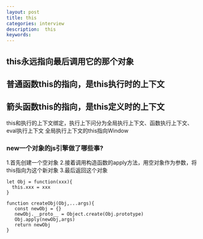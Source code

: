 ```yaml
---
layout: post
title: this
categories: interview
description:  this
keywords: 
---
```


## this永远指向最后调用它的那个对象
## 普通函数this的指向，是this执行时的上下文
## 箭头函数this的指向，是this定义时的上下文

this和执行的上下文绑定，执行上下问分为全局执行上下文、函数执行上下文、eval执行上下文
全局执行上下文的this指向Window


### new一个对象的js引擎做了哪些事?
1.首先创建一个空对象
2.接着调用构造函数的apply方法，用空对象作为参数，将this指向为这个新对象
3.最后返回这个对象

```
let Obj = function(xxx){
  this.xxx = xxx
}

function createObj(Obj,...args){
   const newObj = {}
   newObj.__proto__ = Object.create(Obj.prototype)
   Obj.apply(newObj,args)
   return newObj
}
```